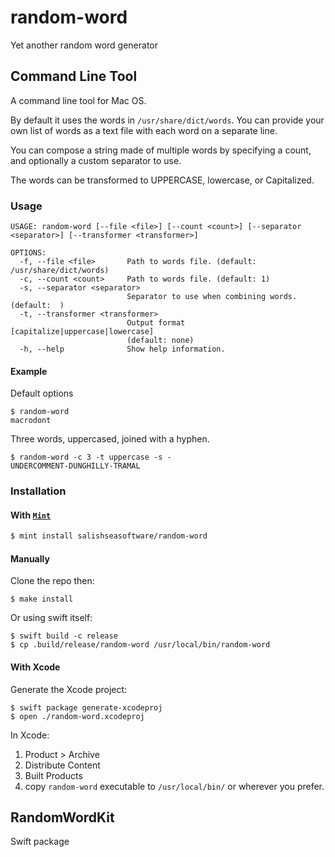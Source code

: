 # random-word

Yet another random word generator

## Command Line Tool

A command line tool for Mac OS.

By default it uses the words in `/usr/share/dict/words`.  You can provide your own list of words as a text file with each word on a separate line.

You can compose a string made of multiple words by specifying a count, and optionally a custom separator to use.

The words can be transformed to UPPERCASE, lowercase, or Capitalized.

### Usage

```
USAGE: random-word [--file <file>] [--count <count>] [--separator <separator>] [--transformer <transformer>]

OPTIONS:
  -f, --file <file>       Path to words file. (default: /usr/share/dict/words)
  -c, --count <count>     Path to words file. (default: 1)
  -s, --separator <separator>
                          Separator to use when combining words. (default:  )
  -t, --transformer <transformer>
                          Output format [capitalize|uppercase|lowercase]
                          (default: none)
  -h, --help              Show help information.
```

#### Example

Default options

```
$ random-word
macrodont
```
Three words, uppercased, joined with a hyphen.

```
$ random-word -c 3 -t uppercase -s -
UNDERCOMMENT-DUNGHILLY-TRAMAL
```

### Installation


#### With [`Mint`](https://github.com/yonaskolb/Mint)

```sh
$ mint install salishseasoftware/random-word
```


#### Manually

Clone the repo then:

```
$ make install
```

Or using swift itself:

```
$ swift build -c release
$ cp .build/release/random-word /usr/local/bin/random-word
```

#### With Xcode

Generate the Xcode project:

```
$ swift package generate-xcodeproj
$ open ./random-word.xcodeproj
```

In Xcode:

1. Product > Archive
1. Distribute Content
1. Built Products
1. copy `random-word` executable to `/usr/local/bin/` or wherever you prefer.


## RandomWordKit

Swift package
